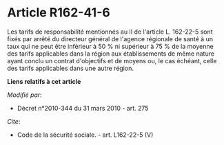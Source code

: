 # Article R162-41-6

Les tarifs de responsabilité mentionnés au II de l'article L. 162-22-5 sont fixés par arrêté du directeur général de l'agence
régionale de santé à un taux qui ne peut être inférieur à 50 % ni supérieur à 75 % de la moyenne des tarifs applicables dans
la région aux établissements de même nature ayant conclu un contrat d'objectifs et de moyens ou, le cas échéant, celle des
tarifs applicables dans une autre région.

**Liens relatifs à cet article**

_Modifié par_:

  - Décret n°2010-344 du 31 mars 2010 - art. 275

_Cite_:

  - Code de la sécurité sociale. - art. L162-22-5 (V)
